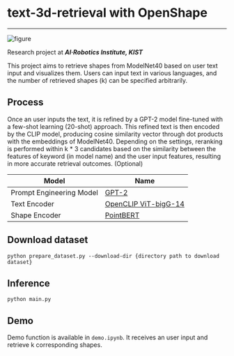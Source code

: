 # text-3d-retrieval with OpenShape
---
![figure](https://github.com/user-attachments/assets/9fa9cd58-ef7c-4cc9-9c69-cdb0ed2bdbb1)



Research project at **_AI·Robotics Institute, KIST_**

This project aims to retrieve shapes from ModelNet40 based on user text input and visualizes them. Users can input text in various languages, and the number of retrieved shapes (k) can be specified arbitrarily.


## Process
Once an user inputs the text, it is refined by a GPT-2 model fine-tuned with a few-shot learning (20-shot) approach. This refined text is then encoded by the CLIP model, producing cosine similarity vector through dot products with the embeddings of ModelNet40. Depending on the settings, reranking is performed within k * 3 candidates based on the similarity between the features of keyword (in model name) and the user input features, resulting in more accurate retrieval outcomes. (Optional)


  


| Model                    | Name                 |
|--------------------------|----------------------|
| Prompt Engineering Model | [GPT-2](https://huggingface.co/openai-community/gpt2)           |
| Text Encoder             | [OpenCLIP ViT-bigG-14](https://github.com/mlfoundations/open_clip) |
| Shape Encoder            | [PointBERT](https://github.com/Colin97/OpenShape_code)            |




## Download dataset
```
python prepare_dataset.py --download-dir {directory path to download dataset}
```



## Inference
```
python main.py
```



## Demo
Demo function is available in ```demo.ipynb```. It receives an user input and retrieve k corresponding shapes.

